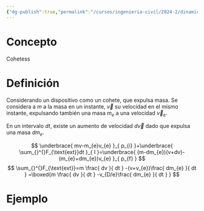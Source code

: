 ```yaml
---
{"dg-publish":true,"permalink":"/cursos/ingenieria-civil/2024-2/dinamica-fis-1514/3-dinamica-de-sistemas-de-particulas/3-5-sistemas-de-masa-variable/sistemas-de-masa-variable/","tags":["ExFIS1514"]}
---
```


# Concepto
Cohetess
# Definición
Considerando un dispositivo como un cohete, que expulsa masa.
Se considera a $m$ a la masa en un instante, $\vec{v}$ su velocidad en el mismo instante, expulsando también una masa $m_{e}$ a una velocidad $\vec{v}_{e}$.

En un intervalo $dt$, existe un aumento de velocidad $d\vec{v}$ dado que expulsa una masa $dm_{e}$.

$$
\underbrace{ mv-m_{e}v_{e} }_{ p_{i} }+\underbrace{ \sum_{}^{}F_{\text{ext}}dt }_{ I }=\underbrace{ (m-dm_{e})(v+dv)-(m_{e}+dm_{e})v_{e} }_{ p_{f} }
$$
$$
\sum_{}^{}F_{\text{ext}}=m \frac{ dv }{ dt } -(v+v_{e})\frac{ dm_{e} }{ dt } =\boxed{m \frac{ dv }{ dt } -v_{D/e}\frac{ dm_{e} }{ dt } } 
$$
# Ejemplo